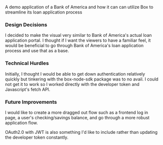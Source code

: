 A demo application of a Bank of America and how it can can utilize Box to streamline its loan application process


### Design Decisions

I decided to make the visual very similar to Bank of America's actual loan application portal. I thought if I want the viewers to 
have a familiar feel, it would be beneficial to go through Bank of America's loan application process and use that as a base.

### Technical Hurdles

Initially, I thought I would be able to get down authentication relatively quickly but tinkering with the box-node-sdk package
was to no avail. I could not get it to work so I worked directly with the developer token and Javascript's fetch API. 

### Future Improvements

I would like to create a more dragged out flow such as a frontend log in page, a user's checking/savings balance, and go through
a more robust application flow.

OAuth2.0 with JWT is also something I'd like to include rather than updating the developer token constantly.


